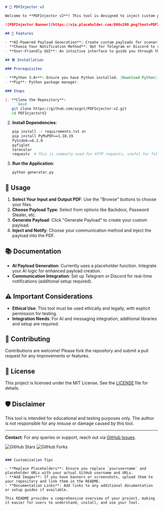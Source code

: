 ```markdown
# 📄 PDFInjector v2

Welcome to **PDFInjector v2**! This tool is designed to inject custom payloads into PDF files, powered by AI for payload generation and offering integration with Telegram or Discord for notifications. 🚀

![PDFInjector Banner](https://via.placeholder.com/800x200.png?text=PDFInjector+v2+Banner)

## 🌟 Features

- **AI-Powered Payload Generation**: Create custom payloads for scenarios like backdoors, password stealers, and more.
- **Choose Your Notification Method**: Opt for Telegram or Discord to receive alerts and notifications.
- **User-Friendly GUI**: An intuitive interface to guide you through the injection process.

## 🛠 Installation

### Prerequisites

- **Python 3.8+**: Ensure you have Python installed. [Download Python](https://www.python.org/downloads/)
- **Pip**: Python package manager.

### Steps

1. **Clone the Repository**:
   ```bash
   git clone https://github.com/azgnt/PDFInjector-v2.git
   cd PDFInjectorV2
   ```

2. **Install Dependencies**:
   ```bash
   pip install -r requirements.txt or
   pip install PyMuPDF==1.18.19
   PySide6==6.2.0
   pyfiglet
   termcolor
   requests  # This is commonly used for HTTP requests, useful for Telegram/Discord integration
   ```

3. **Run the Application**:
   ```bash
   python generator.py
   ```

## 🚀 Usage

1. **Select Your Input and Output PDF**: Use the "Browse" buttons to choose your files.
2. **Choose Payload Type**: Select from options like Backdoor, Password Stealer, etc.
3. **Generate Payload**: Click "Generate Payload" to create your custom payload.
4. **Inject and Notify**: Choose your communication method and inject the payload into the PDF.

## 📚 Documentation

- **AI Payload Generation**: Currently uses a placeholder function. Integrate your AI logic for enhanced payload creation.
- **Communication Integration**: Set up Telegram or Discord for real-time notifications (additional setup required).

## ⚠️ Important Considerations

- **Ethical Use**: This tool must be used ethically and legally, with explicit permission for testing.
- **Integration Needs**: For AI and messaging integration, additional libraries and setup are required.

## 🤝 Contributing

Contributions are welcome! Please fork the repository and submit a pull request for any improvements or features.

## 📜 License

This project is licensed under the MIT License. See the [LICENSE](LICENSE) file for details.

## 🛡 Disclaimer

This tool is intended for educational and testing purposes only. The author is not responsible for any misuse or damage caused by this tool.

---

**Contact**: For any queries or support, reach out via [GitHub Issues](https://github.com/yourusername/PDFInjector-v2/issues).

![GitHub Stars](https://img.shields.io/github/stars/yourusername/PDFInjector-v2?style=social)
![GitHub Forks](https://img.shields.io/github/forks/yourusername/PDFInjector-v2?style=social)
```

### Customization Tips

- **Replace Placeholders**: Ensure you replace `yourusername` and placeholder URLs with your actual GitHub username and URLs.
- **Add Images**: If you have banners or screenshots, upload them to your repository and link them in the README.
- **Documentation Links**: Add links to any additional documentation or setup guides if available.

This README provides a comprehensive overview of your project, making it easier for users to understand, install, and use your tool.
